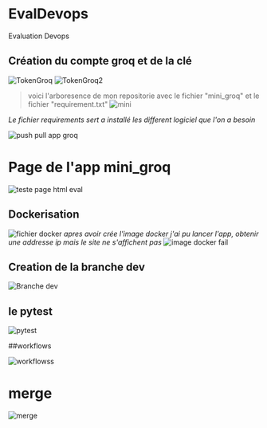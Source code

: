 # EvalDevops
Evaluation Devops 

## **Création du compte groq et de la clé**
![TokenGroq](https://github.com/Badre28/EvalDevops/assets/170402584/b2af0d8c-2f1d-4164-a034-da308626abd6)
![TokenGroq2](https://github.com/Badre28/EvalDevops/assets/170402584/9bf5e1d3-c6d0-4bf8-b663-8691dc8fe454)
> voici l'arboresence de mon repositorie avec le fichier "mini_groq" et le fichier "requirement.txt"
![mini](https://github.com/Badre28/EvalDevops/assets/170402584/21d6a7ae-4355-41e7-8adf-7bc2c6275ad4)

*Le fichier requirements sert a installé les different logiciel que l'on a besoin*


![push   pull app groq](https://github.com/Badre28/EvalDevops/assets/170402584/557903f3-8a0a-4860-8df4-81a90ea5a853)
# Page de l'app mini_groq
![teste page html eval](https://github.com/Badre28/EvalDevops/assets/170402584/39e5b2f1-1226-4d97-91af-73cfcfbe33b5)


## Dockerisation 
![fichier docker](https://github.com/Badre28/EvalDevops/assets/170402584/ffe7e256-0805-4db7-9d49-779bf3332646)
*apres avoir crée l'image docker j'ai pu lancer l'app, obtenir une addresse ip mais le site ne s'affichent pas*
![image docker fail](https://github.com/Badre28/EvalDevops/assets/170402584/52ffbf13-a43a-46f4-a759-83b994745904)

## Creation de la branche dev 
![Branche dev](https://github.com/Badre28/EvalDevops/assets/170402584/662c5439-922d-4a75-8e78-2d702ce7b4a1)

## le pytest

![pytest](https://github.com/Badre28/EvalDevops/assets/170402584/5860f0c0-83fa-45e5-86de-20e44e63c02c)

##workflows

![workflowss](https://github.com/Badre28/EvalDevops/assets/170402584/efa7e925-5355-4741-acfb-3b969d19c80a)

# merge 
![merge](https://github.com/Badre28/EvalDevops/assets/170402584/506f6680-9577-4c2b-b997-6ec26e96e170)
